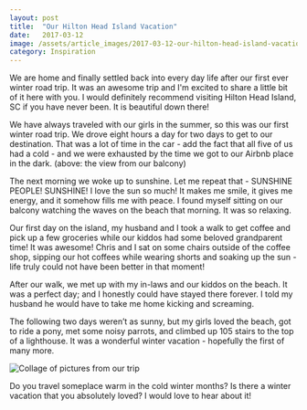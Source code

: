 ```yaml
---
layout: post
title:  "Our Hilton Head Island Vacation"
date:   2017-03-12
image: /assets/article_images/2017-03-12-our-hilton-head-island-vacation/beach-view.jpg
category: Inspiration
---
```


We are home and finally settled back into every day life after our first ever winter road trip. It was an awesome trip and I'm excited to share a little bit of it here with you. I would definitely recommend visiting Hilton Head Island, SC if you have never been. It is beautiful down there!

We have always traveled with our girls in the summer, so this was our first winter road trip. We drove eight hours a day for two days to get to our destination. That was a lot of time in the car - add the fact that all five of us had a cold - and we were exhausted by the time we got to our Airbnb place in the dark. (above: the view from our balcony)

The next morning we woke up to sunshine. Let me repeat that -  SUNSHINE PEOPLE! SUNSHINE! I love the sun so much! It makes me smile, it gives me energy, and it somehow fills me with peace. I found myself sitting on our balcony watching the waves on the beach that morning. It was so relaxing.

Our first day on the island, my husband and I took a walk to get coffee and pick up a few groceries while our kiddos had some beloved grandparent time! It was awesome! Chris and I sat on some chairs outside of the coffee shop, sipping our hot coffees while wearing shorts and soaking up the sun - life truly could not have been better in that moment!

After our walk, we met up with my in-laws and our kiddos on the beach. It was a perfect day; and I honestly could have stayed there forever. I told my husband he would have to take me home kicking and screaming.

The following two days weren’t as sunny, but my girls loved the beach, got to ride a pony, met some noisy parrots, and climbed up 105 stairs to the top of a lighthouse. It was a wonderful winter vacation - hopefully the first of many more.

![Collage of pictures from our trip]({{site.url}}/assets/article_images/2017-03-12-our-hilton-head-island-vacation/collage.jpg)

Do you travel someplace warm in the cold winter months? Is there a winter vacation that you absolutely loved? I would love to hear about it!
